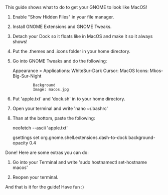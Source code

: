 This guide shows what to do to get your GNOME to look like MacOS!

1. Enable "Show Hidden Files" in your file manager.																														

2. Install GNOME Extensions and GNOME Tweaks.

3. Detach your Dock so it floats like in MacOS and make it so it always shows!

4. Put the .themes and .icons folder in your home directory.

5. Go into GNOME Tweaks and do the following:

   Appearance > Applications: WhiteSur-Dark
                Cursor: MacOS
                Icons: Mkos-Big-Sur-Night
             
                Background
                Image: macos.jpg
             
6. Put 'apple.txt' and 'dock.sh' in to your home directory.

7. Open your terminal and write 'nano ~/.bashrc'

8. Than at the bottom, paste the following:
    
    neofetch --ascii 'apple.txt'
    
    gsettings set org.gnome.shell.extensions.dash-to-dock background-opacity 0.4

Done! Here are some extras you can do:

1. Go into your Terminal and write 'sudo hostnamectl set-hostname macos'

2. Reopen your terminal.

And that is it for the guide! Have fun :)
